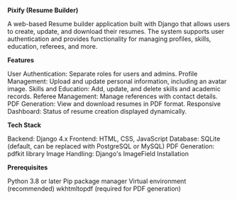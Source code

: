 **Pixify (Resume Builder)**

A web-based Resume builder application built with Django that allows users to create, update, and download their resumes. The system supports user authentication and provides functionality for managing profiles, skills, education, referees, and more.

**Features**

User Authentication: Separate roles for users and admins.
Profile Management: Upload and update personal information, including an avatar image.
Skills and Education: Add, update, and delete skills and academic records.
Referee Management: Manage references with contact details.
PDF Generation: View and download resumes in PDF format.
Responsive Dashboard: Status of resume creation displayed dynamically.

**Tech Stack**

Backend: Django 4.x
Frontend: HTML, CSS, JavaScript
Database: SQLite (default, can be replaced with PostgreSQL or MySQL)
PDF Generation: pdfkit library
Image Handling: Django's ImageField
Installation

**Prerequisites**

Python 3.8 or later
Pip package manager
Virtual environment (recommended)
wkhtmltopdf (required for PDF generation)
